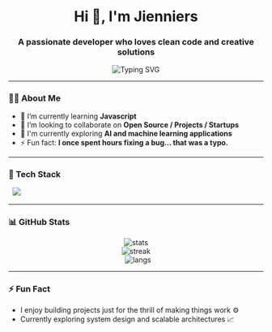 <h1 align="center">Hi 👋, I'm Jienniers</h1>
<h3 align="center">A passionate developer who loves clean code and creative solutions</h3>

<p align="center">
  <img src="https://readme-typing-svg.demolab.com?font=Fira+Code&size=22&pause=1000&color=00F7FF&center=true&vCenter=true&width=500&lines=Welcome+to+my+GitHub!;I+love+clean+code;Full-stack+developer+in+progress...;Always+learning+something+new!" alt="Typing SVG" />
</p>

---

### 👨‍💻 About Me

- 🌱 I’m currently learning **Javascript**
- 👯 I’m looking to collaborate on **Open Source / Projects / Startups**
- 🧠 I'm currently exploring **AI and machine learning applications**
- ⚡ Fun fact: **I once spent hours fixing a bug... that was a typo.**

---

### 🧠 Tech Stack

<p align="left">
  <img src="https://skillicons.dev/icons?i=cs,dotnet,python,java,js,nodejs,flask,mongodb,html,css,git,github,vscode,intellij" />
</p>

---

### 📊 GitHub Stats

<p align="center">
  <img src="https://github-readme-stats.vercel.app/api?username=Jienniers&show_icons=true&theme=tokyonight" alt="stats" />
  <br />
  <img src="https://github-readme-streak-stats.herokuapp.com/?user=Jienniers&theme=tokyonight" alt="streak" />
  <br />
  <img src="https://github-readme-stats.vercel.app/api/top-langs?username=Jienniers&layout=compact&theme=tokyonight" alt="langs" />
</p>

---

### ⚡ Fun Fact

- I enjoy building projects just for the thrill of making things work ⚙️  
- Currently exploring system design and scalable architectures 📈

